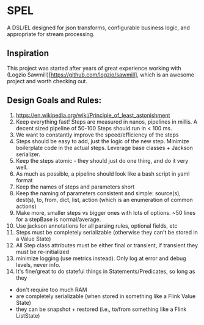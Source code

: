 # SPEL
A DSL/EL designed for json transforms, configurable business logic, and appropriate for stream processing.

## Inspiration
This project was started after years of great experience working with (Logzio Sawmill)[https://github.com/logzio/sawmill], which is an awesome project and worth checking out.

## Design Goals and Rules:
1. https://en.wikipedia.org/wiki/Principle_of_least_astonishment
2. Keep everything fast! Steps are measured in nanos, pipelines in millis. A decent sized pipeline of 50-100 Steps should run in < 100 ms. 
3. We want to constantly improve the speed/efficiency of the steps 
4. Steps should be easy to add, just the logic of the new step. Minimize boilerplate code in the actual steps. Leverage base classes + Jackson serializer.
5. Keep the steps atomic - they should just do one thing, and do it very well.
6. As much as possible, a pipeline should look like a bash script in yaml format
7. Keep the names of steps and parameters short
8. Keep the naming of parameters consistent and simple: source(s), dest(s), to, from, dict, list, action (which is an enumeration of common actions)
9. Make more, smaller steps vs bigger ones with lots of options. ~50 lines for a stepBase is normal/average.
10. Use jackson annotations for all parsing rules, optional fields, etc
11. Steps must be completely serializable (otherwise they can't be stored in a Value State)
12. All Step class attributes must be either final or transient, if transient they must be re-initialized 
13. minimize logging (use metrics instead). Only log at error and debug levels, never info.
14. It's fine/great to do stateful things in Statements/Predicates, so long as they
  - don't require too much RAM
  - are completely serializable (when stored in something like a Flink Value State)
  - they can be snapshot + restored (i.e., to/from something like a Flink ListState)

 